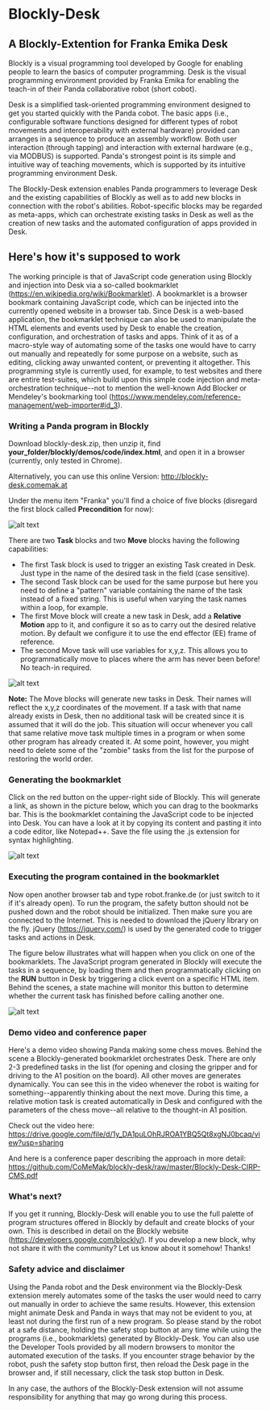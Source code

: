 # Blockly-Desk
## A Blockly-Extention for Franka Emika Desk

Blockly is a visual programming tool developed by Google for enabling people to learn the basics of computer programming. Desk is the visual programming environment provided by Franka Emika for enabling the teach-in of their Panda collaborative robot (short cobot).

Desk is a simplified task-oriented programming environment designed to get you started quickly with the Panda cobot. The basic apps (i.e., configurable software functions designed for different types of robot movements and interoperability with external hardware) provided can arranges in a sequence to produce an assembly workflow. Both user interaction (through tapping) and interaction with external hardware (e.g., via MODBUS) is supported. Panda's strongest point is its simple and intuitive way of teaching movements, which is supported by its intuitive programming environment Desk. 

The Blockly-Desk extension enables Panda programmers to leverage Desk and the existing capabilities of Blockly as well as to add new blocks in connection with the robot's abilities. Robot-specific blocks may be regarded as meta-apps, which can orchestrate existing tasks in Desk as well as the creation of new tasks and the automated configuration of apps provided in Desk.  

## Here's how it's supposed to work

The working principle is that of JavaScript code generation using Blockly and injection into Desk via a so-called bookmarklet (https://en.wikipedia.org/wiki/Bookmarklet). A bookmarklet is a browser bookmark containing JavaScript code, which can be injected into the currently opened website in a browser tab. Since Desk is a web-based application, the bookmarklet technique can also be used to manipulate the HTML elements and events used by Desk to enable the creation, configuration, and orchestration of tasks and apps. Think of it as of a macro-style way of automating some of the tasks one would have to carry out manually and repeatedly for some purpose on a website, such as editing, clicking away unwanted content, or preventing it altogether. This programming style is currently used, for example, to test websites and there are entire test-suites, which build upon this simple code injection and meta-orchestration technique--not to mention the well-known Add Blocker or Mendeley's bookmarking tool (https://www.mendeley.com/reference-management/web-importer#id_3).  

### Writing a Panda program in Blockly

Download blockly-desk.zip, then unzip it, find **your_folder/blockly/demos/code/index.html**, and open it in a browser (currently, only tested in Chrome).

Alternatively, you can use this online Version: http://blockly-desk.comemak.at

Under the menu item "Franka" you'll find a choice of five blocks (disregard the first block called **Precondition** for now):

![alt text](https://raw.githubusercontent.com/comemak/blockly-desk/master/franka_tasks.png)  

There are two **Task** blocks and two **Move** blocks having the following capabilities:
* The first Task block is used to trigger an existing Task created in Desk. Just type in the name of the desired task in the field (case sensitive).
* The second Task block can be used for the same purpose but here you need to define a "pattern" variable containing the name of the task instead of a fixed string. This is useful when varying the task names within a loop, for example. 
* The first Move block will create a new task in Desk, add a **Relative Motion** app to it, and configure it so as to carry out the desired relative motion. By default we configure it to use the end effector (EE) frame of reference.
* The second Move task will use variables for x,y,z. This allows you to programmatically move to places where the arm has never been before! No teach-in required. 

![alt text](https://raw.githubusercontent.com/comemak/blockly-desk/master/blocks.png)

**Note:** The Move blocks will generate new tasks in Desk. Their names will reflect the x,y,z coordinates of the movement. If a task with that name already exists in Desk, then no additional task will be created since it is assumed that it will do the job. This situation will occur whenever you call that same relative move task multiple times in a program or when some other program has already created it. At some point, however, you might need to delete some of the "zombie" tasks from the list for the purpose of restoring the world order.  

### Generating the bookmarklet

Click on the red button on the upper-right side of Blockly. This will generate a link, as shown in the picture below, which you can drag to the bookmarks bar. This is the bookmarklet containing the JavaScript code to be injected into Desk. You can have a look at it by copying its content and pasting it into a code editor, like Notepad++. Save the file using the .js extension for syntax highlighting. 

![alt text](https://raw.githubusercontent.com/comemak/blockly-desk/master/blockly.png)

### Executing the program contained in the bookmarklet

Now open another browser tab and type robot.franke.de (or just switch to it if it's already open). To run the program, the safety button should not be pushed down and the robot should be initialized. Then make sure you are connected to the Internet. This is needed to download the jQuery library on the fly. jQuery (https://jquery.com/) is used by the generated code to trigger tasks and actions in Desk. 

The figure below illustrates what will happen when you click on one of the bookmarklets. The JavaScript program generated in Blockly will execute the tasks in a sequence, by loading them and then programmatically clicking on the **RUN** button in Desk by triggering a click event on a specific HTML item. Behind the scenes, a state machine will monitor this button to determine whether the current task has finished before calling another one.

![alt text](https://raw.githubusercontent.com/comemak/blockly-desk/master/desk.png)

### Demo video and conference paper

Here's a demo video showing Panda making some chess moves. Behind the scene a Blockly-generated bookmarklet orchestrates Desk. There are only 2-3 predefined tasks in the list (for opening and closing the gripper and for driving to the A1 position on the board). All other moves are generates dynamically. You can see this in the video whenever the robot is waiting for something--apparently thinking about the next move. During this time, a relative motion task is created automatically in Desk and configured with the parameters of the chess move--all relative to the thought-in A1 position.

Check out the video here: https://drive.google.com/file/d/1y_DA1puLOhRJROA1YBQ5Qt8xgNJ0bcaq/view?usp=sharing

And here is a conference paper describing the approach in more detail: https://github.com/CoMeMak/blockly-desk/raw/master/Blockly-Desk-CIRP-CMS.pdf

### What's next?

If you get it running, Blockly-Desk will enable you to use the full palette of program structures offered in Blockly by default and create blocks of your own. This is described in detail on the Blockly website (https://developers.google.com/blockly/). If you develop a new block, why not share it with the community? Let us know about it somehow! Thanks!

### Safety advice and disclaimer

Using the Panda robot and the Desk environment via the Blockly-Desk extension merely automates some of the tasks the user would need to carry out manually in order to achieve the same results. However, this extension might animate Desk and Panda in ways that may not be evident to you, at least not during the first run of a new program. So please stand by the robot at a safe distance, holding the safety stop button at any time while using the programs (i.e., bookmarklets) generated by Blockly-Desk. You can also use the Developer Tools provided by all modern browsers to monitor the automated execution of the tasks. If you encounter strage behavior by the robot, push the safety stop button first, then reload the Desk page in the browser and, if still necessary, click the task stop button in Desk. 

In any case, the authors of the Blockly-Desk extension will not assume responsibility for anything that may go wrong during this process.
